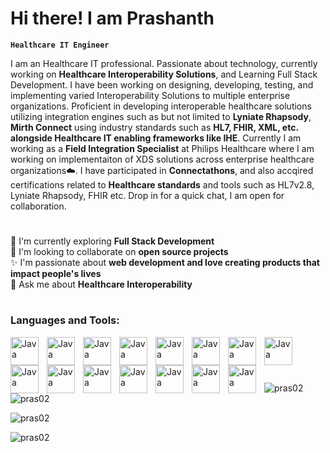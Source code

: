 <h1 align = "left"> Hi there! I am Prashanth </h1>

**`Healthcare IT Engineer`**
 
I am an Healthcare IT professional. Passionate about technology, currently working on **Healthcare Interoperability Solutions**, and Learning Full Stack Development. I have been working on designing, developing, testing, and implementing varied Interoperability Solutions to multiple enterprise organizations. Proficient in developing interoperable healthcare solutions utilizing integration engines such as but not limited to **Lyniate Rhapsody**, **Mirth Connect** using industry standards such as **HL7, FHIR, XML, etc. alongside Healthcare IT enabling frameworks like IHE**. Currently I am working as a **Field Integration Specialist** at Philips Healthcare where I am working on implementaiton of XDS solutions across enterprise healthcare organizations☁️. I have participated in **Connectathons**, and also accqired certifications related to **Healthcare standards** and tools such as HL7v2.8, Lyniate Rhapsody, FHIR etc. Drop in for a quick chat, I am open for collaboration.

#

🔭 I'm currently exploring **Full Stack Development** <br>
🌱 I'm looking to collaborate on **open source projects** <br>
✨ I'm passionate about **web development and love creating products that impact people's lives**  <br>
💬 Ask me about **Healthcare Interoperability**

#

### Languages and Tools: 
<img align="left" alt="Java" width="45px" style="padding-right:10px;" src="https://cdn.jsdelivr.net/gh/devicons/devicon/icons/html5/html5-original-wordmark.svg" />
<img align="left" alt="Java" width="45px" style="padding-right:10px;" src="https://cdn.jsdelivr.net/gh/devicons/devicon/icons/css3/css3-original-wordmark.svg" />
<img align="left" alt="Java" width="45px" style="padding-right:10px;" src="https://cdn.jsdelivr.net/gh/devicons/devicon/icons/javascript/javascript-original.svg" />
<img align="left" alt="Java" width="45px" style="padding-right:10px;" src="https://cdn.jsdelivr.net/gh/devicons/devicon/icons/dotnetcore/dotnetcore-original.svg" />
<img align="left" alt="Java" width="45px" style="padding-right:10px;" src="https://cdn.jsdelivr.net/gh/devicons/devicon/icons/python/python-original-wordmark.svg" />
<img align="left" alt="Java" width="45px" style="padding-right:10px;" src="https://cdn.jsdelivr.net/gh/devicons/devicon/icons/nodejs/nodejs-original-wordmark.svg" />
<img align="left" alt="Java" width="45px" style="padding-right:10px;" src="https://cdn.jsdelivr.net/gh/devicons/devicon/icons/react/react-original-wordmark.svg" />
<img align="left" alt="Java" width="45px" style="padding-right:10px;" src="https://cdn.jsdelivr.net/gh/devicons/devicon/icons/graphql/graphql-plain-wordmark.svg" />
<img align="left" alt="Java" width="45px" style="padding-right:10px;" src="https://cdn.jsdelivr.net/gh/devicons/devicon/icons/postgresql/postgresql-original-wordmark.svg" />
<img align="left" alt="Java" width="45px" style="padding-right:10px;" src="https://cdn.jsdelivr.net/gh/devicons/devicon/icons/sqlite/sqlite-original-wordmark.svg" />
<img align="left" alt="Java" width="45px" style="padding-right:10px;" src="https://cdn.jsdelivr.net/gh/devicons/devicon/icons/microsoftsqlserver/microsoftsqlserver-plain-wordmark.svg" />
<img align="left" alt="Java" width="45px" style="padding-right:10px;" src="https://cdn.jsdelivr.net/gh/devicons/devicon/icons/ubuntu/ubuntu-plain-wordmark.svg" />
<img align="left" alt="Java" width="45px" style="padding-right:10px;" src="https://cdn.jsdelivr.net/gh/devicons/devicon/icons/amazonwebservices/amazonwebservices-original-wordmark.svg" />
<img align="left" alt="Java" width="45px" style="padding-right:10px;" src="https://cdn.jsdelivr.net/gh/devicons/devicon/icons/docker/docker-original-wordmark.svg" />
<img align="left" alt="Java" width="45px" style="padding-right:10px;" src="https://cdn.jsdelivr.net/gh/devicons/devicon/icons/vscode/vscode-original-wordmark.svg" />
<br>
<br>

# 
<p><img align="left" src="https://github-readme-stats.vercel.app/api/top-langs?username=pras02&show_icons=true&locale=en&layout=compact" alt="pras02" /></p>

<p>&nbsp;<img align="center" src="https://github-readme-stats.vercel.app/api?username=pras02&show_icons=true&locale=en" alt="pras02" /></p>

<p><img align="center" src="https://github-readme-streak-stats.herokuapp.com/?user=pras02&" alt="pras02" /></p>

<p align="left"> <img src="https://komarev.com/ghpvc/?username=pras02&label=Profile%20views&color=0e75b6&style=flat" alt="pras02" /> </p>
